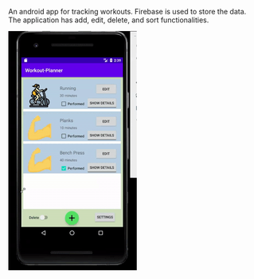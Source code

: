 An android app for tracking workouts. Firebase is used to store the data. The application has add, edit, delete, and sort functionalities.


![Workout Planner Demo](demo.gif)

